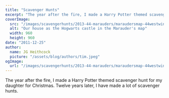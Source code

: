 ```yaml
---
title: "Scavenger Hunts"
excerpt: "The year after the fire, I made a Harry Potter themed scavenger hunt for my daughter for Christmas. Twelve years later, I've done a lot of scavenger hunts."
coverImage:
  src: "/images/scavengerhunts/2013-44-marauders/maraudersmap-44westwind.jpg"
  alt: "Our house as the Hogwarts castle in the Marauder's map"
  width: 960
  height: 960
date: "2011-12-25"
author:
  name: JG Heithcock
  picture: "/assets/blog/authors/tim.jpeg"
ogImage:
  url: "/images/scavengerhunts/2013-44-marauders/maraudersmap-44westwind.jpg"
---
```


The year after the fire, I made a Harry Potter themed scavenger hunt for my daughter for Christmas. Twelve years later, I have made a lot of scavenger hunts.
